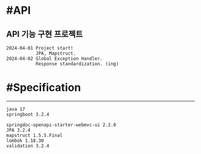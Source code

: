 #API
====
API 기능 구현 프로젝트
----
```
2024-04-01 Project start!
           JPA, Mapstruct.
2024-04-02 Global Exception Handler.
           Response standardization. (ing)
```

#Specification
==============
----
```
java 17
springboot 3.2.4

springdoc-openapi-starter-webmvc-ui 2.2.0
JPA 3.2.4
mapstruct 1.5.5.Final
lombok 1.18.30
validation 3.2.4

```
